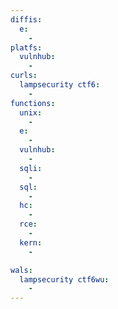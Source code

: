 ```yaml
---
diffis:
  e:
    -
platfs:
  vulnhub:
    -
curls:
  lampsecurity ctf6:
    -
functions:
  unix:
    -
  e:
    -
  vulnhub:
    -
  sqli:
    -
  sql:
    -
  hc:
    -
  rce:
    -
  kern:
    -

wals:
  lampsecurity ctf6wu:
    -
---
```

